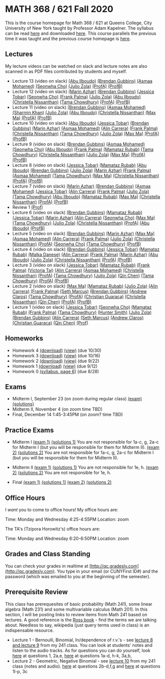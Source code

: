 # MATH 368 / 621 Fall 2020

This is the course homepage for Math 368 / 621 at Queens College, City University of New York taught by Professor Adam Kapelner. The syllabus can be read [here](https://github.com/kapelner/QC_Math_621_Fall_2020/blob/master/syllabus/syllabus.pdf) and downloaded [here](https://raw.githubusercontent.com/kapelner/QC_Math_621_Fall_2020/master/syllabus/syllabus.pdf). This course parallels the previous time it was taught and the previous course homepage is [here](https://github.com/kapelner/QC_Math_621_Fall_2017).

## Lectures

My lecture videos can be watched on slack and lecture notes are also scanned in as PDF files contributed by students and myself.

<!--
* Lecture 23 (video on slack) [(Jan Bazant)](https://github.com/kapelner/QC_Math_621_Fall_2020/blob/master/lectures/lec23bazant.pdf) [(Mike Digiorgio)](https://github.com/kapelner/QC_Math_621_Fall_2020/blob/master/lectures/lec23digiorgio.pdf) [(Prof)](https://github.com/kapelner/QC_Math_621_Fall_2020/blob/master/lectures/lec23kap.pdf)
* Lecture 22 (video on slack) [(Jan Bazant)](https://github.com/kapelner/QC_Math_621_Fall_2020/blob/master/lectures/lec22bazant.pdf) [(Mike Digiorgio)](https://github.com/kapelner/QC_Math_621_Fall_2020/blob/master/lectures/lec22digiorgio.pdf) [(Steven Grgas)](https://github.com/kapelner/QC_Math_621_Fall_2020/blob/master/lectures/lec22grgas.pdf) [(Prof)](https://github.com/kapelner/QC_Math_621_Fall_2020/blob/master/lectures/lec22kap.pdf)
* Lecture 21 (video on slack) [(Jan Bazant)](https://github.com/kapelner/QC_Math_621_Fall_2020/blob/master/lectures/lec21bazant.pdf) [(Prof)](https://github.com/kapelner/QC_Math_621_Fall_2020/blob/master/lectures/lec21kap.pdf) 
* Linear Regression Notes (not on exam) [(Jan Bazant)](https://github.com/kapelner/QC_Math_621_Fall_2020/blob/master/lectures/econometrics_bonus_bazant.pdf) [(Ruby Chang)](https://github.com/kapelner/QC_Math_621_Fall_2020/blob/master/lectures/econometrics_bonus_chang.pdf) [(Adriana Sham)](https://github.com/kapelner/QC_Math_621_Fall_2020/blob/master/lectures/econometrics_bonus_sham.pdf) [(Antonio DAlessandro)](https://github.com/kapelner/QC_Math_621_Fall_2020/blob/master/lectures/econometrics_bonus_dalessandro.pdf) [(Prof)](https://github.com/kapelner/QC_Math_621_Fall_2020/blob/master/lectures/econometrics_bonus_prof.pdf)
* Lecture 20 (video on slack) [(Jan Bazant)](https://github.com/kapelner/QC_Math_621_Fall_2020/blob/master/lectures/lec20bazant.pdf) [(Mike Digiorgio)](https://github.com/kapelner/QC_Math_621_Fall_2020/blob/master/lectures/lec20digiorgio.pdf) [(Ruby Chang)](https://github.com/kapelner/QC_Math_621_Fall_2020/blob/master/lectures/lec20chang.pdf) [(Adriana Sham)](https://github.com/kapelner/QC_Math_621_Fall_2020/blob/master/lectures/lec20sham.pdf) [(Antonio DAlessandro)](https://github.com/kapelner/QC_Math_621_Fall_2020/blob/master/lectures/lec20dalessandro.pdf) [(Prof)](https://github.com/kapelner/QC_Math_621_Fall_2020/blob/master/lectures/lec20kap.pdf)
* Lecture 19 (video on slack) [(Jan Bazant)](https://github.com/kapelner/QC_Math_621_Fall_2020/blob/master/lectures/lec19bazant.pdf) [(Adriana Sham)](https://github.com/kapelner/QC_Math_621_Fall_2020/blob/master/lectures/lec19sham.pdf) [(Mike Digiorgio)](https://github.com/kapelner/QC_Math_621_Fall_2020/blob/master/lectures/lec19digiorgio.pdf) [(Antonio DAlessandro)](https://github.com/kapelner/QC_Math_621_Fall_2020/blob/master/lectures/lec19dalessandro.pdf) [(Prof)](https://github.com/kapelner/QC_Math_621_Fall_2020/blob/master/lectures/lec19kap.pdf)
* Lecture 18 (video on slack) [(Jan Bazant)](https://github.com/kapelner/QC_Math_621_Fall_2020/blob/master/lectures/lec18bazant.pdf) [(Mike Digiorgio)](https://github.com/kapelner/QC_Math_621_Fall_2020/blob/master/lectures/lec18digiorgio.pdf) [(Hisanobu Kaji)](https://github.com/kapelner/QC_Math_621_Fall_2020/blob/master/lectures/lec18kaji.pdf) [(Prof)](https://github.com/kapelner/QC_Math_621_Fall_2020/blob/master/lectures/lec18kap.pdf)
* Lecture 17 (video on slack) [(Ruby Chang)](https://github.com/kapelner/QC_Math_621_Fall_2020/blob/master/lectures/lec17chang.pdf) [(Mike Digiorgio)](https://github.com/kapelner/QC_Math_621_Fall_2020/blob/master/lectures/lec17digiorgio.pdf) [(Jan Bazant)](https://github.com/kapelner/QC_Math_621_Fall_2020/blob/master/lectures/lec16bazant.pdf) [(Antonio DAlessandro)](https://github.com/kapelner/QC_Math_621_Fall_2020/blob/master/lectures/lec17dalessandro.pdf) [(Jan Bazant)](https://github.com/kapelner/QC_Math_621_Fall_2020/blob/master/lectures/lec17bazant.pdf) [(Hisanobu Kaji)](https://github.com/kapelner/QC_Math_621_Fall_2020/blob/master/lectures/lec17kaji.pdf) [(Prof)](https://github.com/kapelner/QC_Math_621_Fall_2020/blob/master/lectures/lec17kap.pdf)
* Lecture 16 (video on slack) [(Mike Digiorgio)](https://github.com/kapelner/QC_Math_621_Fall_2020/blob/master/lectures/lec16digiorgio.pdf) [(Jan Bazant)](https://github.com/kapelner/QC_Math_621_Fall_2020/blob/master/lectures/lec16bazant.pdf) [(Antonio DAlessandro)](https://github.com/kapelner/QC_Math_621_Fall_2020/blob/master/lectures/lec16dalessandro.pdf) [(Hisanobu Kaji)](https://github.com/kapelner/QC_Math_621_Fall_2020/blob/master/lectures/lec16kaji.pdf) [(Prof)](https://github.com/kapelner/QC_Math_621_Fall_2020/blob/master/lectures/lec16kap.pdf)
* Lecture 15 (video on slack) [(Jan Bazant)](https://github.com/kapelner/QC_Math_621_Fall_2020/blob/master/lectures/lec15bazant.pdf) [(Ruby Chang)](https://github.com/kapelner/QC_Math_621_Fall_2020/blob/master/lectures/lec15chang.pdf) [(Prof)](https://github.com/kapelner/QC_Math_621_Fall_2020/blob/master/lectures/lec15kap.pdf)
* Lecture 14 (video on slack) [(Mike Digiorgio)](https://github.com/kapelner/QC_Math_621_Fall_2020/blob/master/lectures/lec14digiorgio.pdf) [(Jan Bazant)](https://github.com/kapelner/QC_Math_621_Fall_2020/blob/master/lectures/lec14bazant.pdf) [(Ruby Chang)](https://github.com/kapelner/QC_Math_621_Fall_2020/blob/master/lectures/lec14chang.pdf) [(Cheryl Wachspress)](https://github.com/kapelner/QC_Math_621_Fall_2020/blob/master/lectures/lec14wachspress.pdf) [(Antonio DAlessandro)](https://github.com/kapelner/QC_Math_621_Fall_2020/blob/master/lectures/lec14dalessandro.pdf) [(Hisanobu Kaji)](https://github.com/kapelner/QC_Math_621_Fall_2020/blob/master/lectures/lec14kaji.pdf) [(Prof)](https://github.com/kapelner/QC_Math_621_Fall_2020/blob/master/lectures/lec14kap.pdf)  -->
* Lecture 13 (video on slack) [(Abu Ilboudo)](https://github.com/kapelner/QC_Math_621_Fall_2020/blob/master/lectures/lec13ilboudo.pdf) [(Brendan Gubbins)](https://github.com/kapelner/QC_Math_621_Fall_2020/blob/master/lectures/lec13gubbins.pdf) [(Asmaa Mohamed)](https://github.com/kapelner/QC_Math_621_Fall_2020/blob/master/lectures/lec13mohamed.pdf) [(Seonwha Cho)](https://github.com/kapelner/QC_Math_621_Fall_2020/blob/master/lectures/lec13cho.pdf) [(Julio Zola)](https://github.com/kapelner/QC_Math_621_Fall_2020/blob/master/lectures/lec13zola.pdf) [(ProfA)](https://github.com/kapelner/QC_Math_621_Fall_2020/blob/master/lectures/lec13akap.pdf) [(ProfB)](https://github.com/kapelner/QC_Math_621_Fall_2020/blob/master/lectures/lec13bkap.pdf) 
* Lecture 12 (video on slack) [(Marin Azhar)](https://github.com/kapelner/QC_Math_621_Fall_2020/blob/master/lectures/lec12azhar.pdf) [(Brendan Gubbins)](https://github.com/kapelner/QC_Math_621_Fall_2020/blob/master/lectures/lec12gubbins.pdf) [(Jessica Tobar)](https://github.com/kapelner/QC_Math_621_Fall_2020/blob/master/lectures/lec12tobar.pdf) [(Seonwha Cho)](https://github.com/kapelner/QC_Math_621_Fall_2020/blob/master/lectures/lec12cho.pdf) [(Frank Palma)](https://github.com/kapelner/QC_Math_621_Fall_2020/blob/master/lectures/lec12palma.pdf) [(Julio Zola)](https://github.com/kapelner/QC_Math_621_Fall_2020/blob/master/lectures/lec12zola.pdf) [(Abu Ilboudo)](https://github.com/kapelner/QC_Math_621_Fall_2020/blob/master/lectures/lec12ilboudo.pdf) [(Christella Nissanthan)](https://github.com/kapelner/QC_Math_621_Fall_2020/blob/master/lectures/lec12nissanthan.pdf) [(Tama Chowdhury)](https://github.com/kapelner/QC_Math_621_Fall_2020/blob/master/lectures/lec12chowdhury.pdf) [(ProfA)](https://github.com/kapelner/QC_Math_621_Fall_2020/blob/master/lectures/lec12akap.pdf) [(ProfB)](https://github.com/kapelner/QC_Math_621_Fall_2020/blob/master/lectures/lec12bkap.pdf) 
* Lecture 11 (video on slack) [(Brendan Gubbins)](https://github.com/kapelner/QC_Math_621_Fall_2020/blob/master/lectures/lec11gubbins.pdf) [(Asmaa Mohamed)](https://github.com/kapelner/QC_Math_621_Fall_2020/blob/master/lectures/lec11mohamed.pdf) [(Sharmin Khan)](https://github.com/kapelner/QC_Math_621_Fall_2020/blob/master/lectures/lec11khan.pdf) [(Julio Zola)](https://github.com/kapelner/QC_Math_621_Fall_2020/blob/master/lectures/lec11zola.pdf) [(Abu Ilboudo)](https://github.com/kapelner/QC_Math_621_Fall_2020/blob/master/lectures/lec11ilboudo.pdf) [(Christella Nissanthan)](https://github.com/kapelner/QC_Math_621_Fall_2020/blob/master/lectures/lec11nissanthan.pdf) [(Max Ma)](https://github.com/kapelner/QC_Math_621_Fall_2020/blob/master/lectures/lec11ma.pdf) [(ProfA)](https://github.com/kapelner/QC_Math_621_Fall_2020/blob/master/lectures/lec11akap.pdf) [(ProfB)](https://github.com/kapelner/QC_Math_621_Fall_2020/blob/master/lectures/lec11bkap.pdf) 
* Lecture 10 (video on slack) [(Abu Ilboudo)](https://github.com/kapelner/QC_Math_621_Fall_2020/blob/master/lectures/lec10ilboudo.pdf) [(Jessica Tobar)](https://github.com/kapelner/QC_Math_621_Fall_2020/blob/master/lectures/lec10tobar.pdf) [(Brendan Gubbins)](https://github.com/kapelner/QC_Math_621_Fall_2020/blob/master/lectures/lec10gubbins.pdf) [(Marin Azhar)](https://github.com/kapelner/QC_Math_621_Fall_2020/blob/master/lectures/lec10azhar.pdf) [(Asmaa Mohamed)](https://github.com/kapelner/QC_Math_621_Fall_2020/blob/master/lectures/lec10mohamed.pdf) [(Alin Carrera)](https://github.com/kapelner/QC_Math_621_Fall_2020/blob/master/lectures/lec10carrera.pdf) [(Frank Palma)](https://github.com/kapelner/QC_Math_621_Fall_2020/blob/master/lectures/lec10palma.pdf) [(Christella Nissanthan)](https://github.com/kapelner/QC_Math_621_Fall_2020/blob/master/lectures/lec10nissanthan.pdf) [(Tama Chowdhury)](https://github.com/kapelner/QC_Math_621_Fall_2020/blob/master/lectures/lec10chowdhury.pdf) [(Julio Zola)](https://github.com/kapelner/QC_Math_621_Fall_2020/blob/master/lectures/lec10zola.pdf) [(Max Ma)](https://github.com/kapelner/QC_Math_621_Fall_2020/blob/master/lectures/lec10ma.pdf) [(ProfA)](https://github.com/kapelner/QC_Math_621_Fall_2020/blob/master/lectures/lec10akap.pdf) [(ProfB)](https://github.com/kapelner/QC_Math_621_Fall_2020/blob/master/lectures/lec10bkap.pdf)
* Lecture 9 (video on slack) [(Brendan Gubbins)](https://github.com/kapelner/QC_Math_621_Fall_2020/blob/master/lectures/lec09gubbins.pdf) [(Asmaa Mohamed)](https://github.com/kapelner/QC_Math_621_Fall_2020/blob/master/lectures/lec09mohamed.pdf) [(Seonwha Cho)](https://github.com/kapelner/QC_Math_621_Fall_2020/blob/master/lectures/lec09cho.pdf) [(Abu Ilboudo)](https://github.com/kapelner/QC_Math_621_Fall_2020/blob/master/lectures/lec09ilboudo.pdf) [(Frank Palma)](https://github.com/kapelner/QC_Math_621_Fall_2020/blob/master/lectures/lec09palma.pdf) [(Mamataz Rubab)](https://github.com/kapelner/QC_Math_621_Fall_2020/blob/master/lectures/lec09rubab.pdf) [(Tama Chowdhury)](https://github.com/kapelner/QC_Math_621_Fall_2020/blob/master/lectures/lec09chowdhury.pdf) [(Christella Nissanthan)](https://github.com/kapelner/QC_Math_621_Fall_2020/blob/master/lectures/lec09nissanthan.pdf) [(Julio Zola)](https://github.com/kapelner/QC_Math_621_Fall_2020/blob/master/lectures/lec09zola.pdf) [(Max Ma)](https://github.com/kapelner/QC_Math_621_Fall_2020/blob/master/lectures/lec09ma.pdf) [(ProfA)](https://github.com/kapelner/QC_Math_621_Fall_2020/blob/master/lectures/lec09akap.pdf) [(ProfB)](https://github.com/kapelner/QC_Math_621_Fall_2020/blob/master/lectures/lec09bkap.pdf) 
* Lecture 8 (video on slack) [(Jessica Tobar)](https://github.com/kapelner/QC_Math_621_Fall_2020/blob/master/lectures/lec08tobar.pdf) [(Mamataz Rubab)](https://github.com/kapelner/QC_Math_621_Fall_2020/blob/master/lectures/lec08rubab.pdf) [(Abu Ilboudo)](https://github.com/kapelner/QC_Math_621_Fall_2020/blob/master/lectures/lec08ilboudo.pdf) [(Brendan Gubbins)](https://github.com/kapelner/QC_Math_621_Fall_2020/blob/master/lectures/lec08gubbins.pdf) [(Julio Zola)](https://github.com/kapelner/QC_Math_621_Fall_2020/blob/master/lectures/lec08zola.pdf) [(Marin Azhar)](https://github.com/kapelner/QC_Math_621_Fall_2020/blob/master/lectures/lec08azhar.pdf) [(Frank Palma)](https://github.com/kapelner/QC_Math_621_Fall_2020/blob/master/lectures/lec08palma.pdf) [(Asmaa Mohamed)](https://github.com/kapelner/QC_Math_621_Fall_2020/blob/master/lectures/lec08mohamed.pdf) [(Tama Chowdhury)](https://github.com/kapelner/QC_Math_621_Fall_2020/blob/master/lectures/lec08chowdhury.pdf) [(Max Ma)](https://github.com/kapelner/QC_Math_621_Fall_2020/blob/master/lectures/lec08ma.pdf) [(Christella Nissanthan)](https://github.com/kapelner/QC_Math_621_Fall_2020/blob/master/lectures/lec08nissanthan.pdf) [(ProfA)](https://github.com/kapelner/QC_Math_621_Fall_2020/blob/master/lectures/lec08akap.pdf) [(ProfB)](https://github.com/kapelner/QC_Math_621_Fall_2020/blob/master/lectures/lec08bkap.pdf) 
* Lecture 7 (video on slack) [(Marin Azhar)](https://github.com/kapelner/QC_Math_621_Fall_2020/blob/master/lectures/lec07azhar.pdf) [(Brendan Gubbins)](https://github.com/kapelner/QC_Math_621_Fall_2020/blob/master/lectures/lec07gubbins.pdf) [(Asmaa Mohamed)](https://github.com/kapelner/QC_Math_621_Fall_2020/blob/master/lectures/lec07mohamed.pdf) [(Jessica Tobar)](https://github.com/kapelner/QC_Math_621_Fall_2020/blob/master/lectures/lec07tobar.pdf) [(Alin Carrera)](https://github.com/kapelner/QC_Math_621_Fall_2020/blob/master/lectures/lec07carrera.pdf) [(Frank Palma)](https://github.com/kapelner/QC_Math_621_Fall_2020/blob/master/lectures/lec07palma.pdf) [(Julio Zola)](https://github.com/kapelner/QC_Math_621_Fall_2020/blob/master/lectures/lec07zola.pdf) [(Tama Chowdhury)](https://github.com/kapelner/QC_Math_621_Fall_2020/blob/master/lectures/lec07chowdhury.pdf) [(Abu Ilboudo)](https://github.com/kapelner/QC_Math_621_Fall_2020/blob/master/lectures/lec07ilboudo.pdf) [(Mamataz Rubab)](https://github.com/kapelner/QC_Math_621_Fall_2020/blob/master/lectures/lec07rubab.pdf) [(Max Ma)](https://github.com/kapelner/QC_Math_621_Fall_2020/blob/master/lectures/lec07ma.pdf) [(Christella Nissanthan)](https://github.com/kapelner/QC_Math_621_Fall_2020/blob/master/lectures/lec07nissanthan.pdf) [(ProfA)](https://github.com/kapelner/QC_Math_621_Fall_2020/blob/master/lectures/lec07akap.pdf) [(ProfB)](https://github.com/kapelner/QC_Math_621_Fall_2020/blob/master/lectures/lec07bkap.pdf) 
* Review 1 [(Prof)](https://github.com/kapelner/QC_Math_621_Fall_2020/blob/master/lectures/review1kap.pdf)
* Lecture 6 (video on slack) [(Brendan Gubbins)](https://github.com/kapelner/QC_Math_621_Fall_2020/blob/master/lectures/lec06gubbins.pdf) [(Mamataz Rubab)](https://github.com/kapelner/QC_Math_621_Fall_2020/blob/master/lectures/lec06rubab.pdf) [(Jessica Tobar)](https://github.com/kapelner/QC_Math_621_Fall_2020/blob/master/lectures/lec06tobar.pdf) [(Marin Azhar)](https://github.com/kapelner/QC_Math_621_Fall_2020/blob/master/lectures/lec06azhar.pdf) [(Alin Carrera)](https://github.com/kapelner/QC_Math_621_Fall_2020/blob/master/lectures/lec06carrera.pdf) [(Seonwha Cho)](https://github.com/kapelner/QC_Math_621_Fall_2020/blob/master/lectures/lec06cho.pdf) [(Max Ma)](https://github.com/kapelner/QC_Math_621_Fall_2020/blob/master/lectures/lec06ma.pdf) [(Tama Chowdhury)](https://github.com/kapelner/QC_Math_621_Fall_2020/blob/master/lectures/lec06chowdhury.pdf) [(Julio Zola)](https://github.com/kapelner/QC_Math_621_Fall_2020/blob/master/lectures/lec06zola.pdf) [(Christella Nissanthan)](https://github.com/kapelner/QC_Math_621_Fall_2020/blob/master/lectures/lec06nissanthan.pdf) [(ProfA)](https://github.com/kapelner/QC_Math_621_Fall_2020/blob/master/lectures/lec06akap.pdf) [(Abu Ilboudo)](https://github.com/kapelner/QC_Math_621_Fall_2020/blob/master/lectures/lec06ilboudo.pdf) [(ProfB)](https://github.com/kapelner/QC_Math_621_Fall_2020/blob/master/lectures/lec06bkap.pdf) 
* Lecture 5 (video on slack) [(Brendan Gubbins)](https://github.com/kapelner/QC_Math_621_Fall_2020/blob/master/lectures/lec04gubbins.pdf) [(Marin Azhar)](https://github.com/kapelner/QC_Math_621_Fall_2020/blob/master/lectures/lec05azhar.pdf) [(Max Ma)](https://github.com/kapelner/QC_Math_621_Fall_2020/blob/master/lectures/lec05ma.pdf) [(Asmaa Mohamed)](https://github.com/kapelner/QC_Math_621_Fall_2020/blob/master/lectures/lec05mohamed.pdf) [(Alin Carrera)](https://github.com/kapelner/QC_Math_621_Fall_2020/blob/master/lectures/lec05carrera.pdf) [(Frank Palma)](https://github.com/kapelner/QC_Math_621_Fall_2020/blob/master/lectures/lec05palma.pdf) [(Julio Zola)](https://github.com/kapelner/QC_Math_621_Fall_2020/blob/master/lectures/lec05zola.pdf) [(Christella Nissanthan)](https://github.com/kapelner/QC_Math_621_Fall_2020/blob/master/lectures/lec05nissanthan.pdf) [(ProfA)](https://github.com/kapelner/QC_Math_621_Fall_2020/blob/master/lectures/lec05akap.pdf) [(Seonwha Cho)](https://github.com/kapelner/QC_Math_621_Fall_2020/blob/master/lectures/lec05cho.pdf) [(Tama Chowdhury)](https://github.com/kapelner/QC_Math_621_Fall_2020/blob/master/lectures/lec05chowdhury.pdf) [(ProfB)](https://github.com/kapelner/QC_Math_621_Fall_2020/blob/master/lectures/lec05bkap.pdf)
* Lecture 4 (video on slack) [(Brendan Gubbins)](https://github.com/kapelner/QC_Math_621_Fall_2020/blob/master/lectures/lec04gubbins.pdf) [(Jessica Tobar)](https://github.com/kapelner/QC_Math_621_Fall_2020/blob/master/lectures/lec04tobar.pdf) [(Mamataz Rubab)](https://github.com/kapelner/QC_Math_621_Fall_2020/blob/master/lectures/lec04rubab.pdf) [(Malka Danese)](https://github.com/kapelner/QC_Math_621_Fall_2020/blob/master/lectures/lec04danese.pdf) [(Alin Carrera)](https://github.com/kapelner/QC_Math_621_Fall_2020/blob/master/lectures/lec04carrera.pdf) [(Frank Palma)](https://github.com/kapelner/QC_Math_621_Fall_2020/blob/master/lectures/lec04palma.pdf) [(Marin Azhar)](https://github.com/kapelner/QC_Math_621_Fall_2020/blob/master/lectures/lec04azhar.pdf) [(Abu Ilboudo)](https://github.com/kapelner/QC_Math_621_Fall_2020/blob/master/lectures/lec04ilboudo.pdf) [(Julio Zola)](https://github.com/kapelner/QC_Math_621_Fall_2020/blob/master/lectures/lec04zola.pdf) [(Christella Nissanthan)](https://github.com/kapelner/QC_Math_621_Fall_2020/blob/master/lectures/lec04nissanthan.pdf) [(ProfA)](https://github.com/kapelner/QC_Math_621_Fall_2020/blob/master/lectures/lec04akap.pdf) [(ProfB)](https://github.com/kapelner/QC_Math_621_Fall_2020/blob/master/lectures/lec04bkap.pdf)
* Lecture 3 (video on slack) [(Jessica Tobar)](https://github.com/kapelner/QC_Math_621_Fall_2020/blob/master/lectures/lec03tobar.pdf) [(Mamataz Rubab)](https://github.com/kapelner/QC_Math_621_Fall_2020/blob/master/lectures/lec03rubab.pdf) [(Frank Palma)](https://github.com/kapelner/QC_Math_621_Fall_2020/blob/master/lectures/lec03palma.pdf) [(Victoria Tai)](https://github.com/kapelner/QC_Math_621_Fall_2020/blob/master/lectures/lec03tai.pdf) [(Alin Carrera)](https://github.com/kapelner/QC_Math_621_Fall_2020/blob/master/lectures/lec03carrera.pdf) [(Asmaa Mohamed)](https://github.com/kapelner/QC_Math_621_Fall_2020/blob/master/lectures/lec03mohamed.pdf) [(Christella Nissanthan)](https://github.com/kapelner/QC_Math_621_Fall_2020/blob/master/lectures/lec03nissanthan.pdf) [(ProfA)](https://github.com/kapelner/QC_Math_621_Fall_2020/blob/master/lectures/lec03akap.pdf) [(Tama Chowdhury)](https://github.com/kapelner/QC_Math_621_Fall_2020/blob/master/lectures/lec03chowdhury.pdf) [(Julio Zola)](https://github.com/kapelner/QC_Math_621_Fall_2020/blob/master/lectures/lec03zola.pdf) [(Qin Chen)](https://github.com/kapelner/QC_Math_621_Fall_2020/blob/master/lectures/lec03chen.pdf) [(Tama Chowdhury)](https://github.com/kapelner/QC_Math_621_Fall_2020/blob/master/lectures/lec03chowdhury.pdf) [(ProfA)](https://github.com/kapelner/QC_Math_621_Fall_2020/blob/master/lectures/lec03akap.pdf) [(ProfB)](https://github.com/kapelner/QC_Math_621_Fall_2020/blob/master/lectures/lec03bkap.pdf)
* Lecture 2 (video on slack) [(Max Ma)](https://github.com/kapelner/QC_Math_621_Fall_2020/blob/master/lectures/lec02ma.pdf) [(Mamataz Rubab)](https://github.com/kapelner/QC_Math_621_Fall_2020/blob/master/lectures/lec02rubab.pdf) [(Julio Zola)](https://github.com/kapelner/QC_Math_621_Fall_2020/blob/master/lectures/lec02zola.pdf) [(Alin Carrera)](https://github.com/kapelner/QC_Math_621_Fall_2020/blob/master/lectures/lec02carrera.pdf) [(Frank Palma)](https://github.com/kapelner/QC_Math_621_Fall_2020/blob/master/lectures/lec02palma.pdf) [(Seth Marcus)](https://github.com/kapelner/QC_Math_621_Fall_2020/blob/master/lectures/lec02marcus.pdf) [(Brendan Gubbins)](https://github.com/kapelner/QC_Math_621_Fall_2020/blob/master/lectures/lec02gubbins.pdf) [(Andrew Claros)](https://github.com/kapelner/QC_Math_621_Fall_2020/blob/master/lectures/lec02claros.pdf) [(Tama Chowdhury)](https://github.com/kapelner/QC_Math_621_Fall_2020/blob/master/lectures/lec02chowdhury.pdf) [(ProfA)](https://github.com/kapelner/QC_Math_621_Fall_2020/blob/master/lectures/lec02akap.pdf) [(Christian Guaraca)](https://github.com/kapelner/QC_Math_621_Fall_2020/blob/master/lectures/lec02guaraca.pdf) [(Christella Nissanthan)](https://github.com/kapelner/QC_Math_621_Fall_2020/blob/master/lectures/lec02nissanthan.pdf) [(Qin Chen)](https://github.com/kapelner/QC_Math_621_Fall_2020/blob/master/lectures/lec02chen.pdf) [(ProfA)](https://github.com/kapelner/QC_Math_621_Fall_2020/blob/master/lectures/lec02akap.pdf) [(ProfB)](https://github.com/kapelner/QC_Math_621_Fall_2020/blob/master/lectures/lec02bkap.pdf)
* Lecture 1 (video on slack) [(Jessica Tobar)](https://github.com/kapelner/QC_Math_621_Fall_2020/blob/master/lectures/lec01tobar.pdf) [(Seonwha Cho)](https://github.com/kapelner/QC_Math_621_Fall_2020/blob/master/lectures/lec01cho.pdf) [(Mamataz Rubab)](https://github.com/kapelner/QC_Math_621_Fall_2020/blob/master/lectures/lec01rubab.pdf) [(Frank Palma)](https://github.com/kapelner/QC_Math_621_Fall_2020/blob/master/lectures/lec01palma.pdf) [(Tama Chowdhury)](https://github.com/kapelner/QC_Math_621_Fall_2020/blob/master/lectures/lec01chowdhury.pdf) [(Hunter Smith)](https://github.com/kapelner/QC_Math_621_Fall_2020/blob/master/lectures/lec01smith.pdf) [(Julio Zola)](https://github.com/kapelner/QC_Math_621_Fall_2020/blob/master/lectures/lec01zola.pdf) [(Brendan Gubbins)](https://github.com/kapelner/QC_Math_621_Fall_2020/blob/master/lectures/lec01gubbins.pdf) [(Alin Carrera)](https://github.com/kapelner/QC_Math_621_Fall_2020/blob/master/lectures/lec01carrera.pdf) [(Seth Marcus)](https://github.com/kapelner/QC_Math_621_Fall_2020/blob/master/lectures/lec01marcus.pdf) [(Andrew Claros)](https://github.com/kapelner/QC_Math_621_Fall_2020/blob/master/lectures/lec01claros.pdf) [(Christian Guaraca)](https://github.com/kapelner/QC_Math_621_Fall_2020/blob/master/lectures/lec01guaraca.pdf) [(Qin Chen)](https://github.com/kapelner/QC_Math_621_Fall_2020/blob/master/lectures/lec01chen.pdf) [(Prof)](https://github.com/kapelner/QC_Math_621_Fall_2020/blob/master/lectures/lec01kap.pdf)


## Homeworks

<!--
* Homework 9 [(download)](https://github.com/kapelner/QC_Math_621_Fall_2020/blob/master/homeworks/hw09/hw09.pdf?raw=true) [(view)](https://github.com/kapelner/QC_Math_621_Fall_2020/blob/master/homeworks/hw09/hw09.pdf) (due 12/12)
* Homework 8 [(download)](https://github.com/kapelner/QC_Math_621_Fall_2020/blob/master/homeworks/hw08/hw08.pdf?raw=true) [(view)](https://github.com/kapelner/QC_Math_621_Fall_2020/blob/master/homeworks/hw08/hw08.pdf) (due 12/2)
* Homework 7 [(download)](https://github.com/kapelner/QC_Math_621_Fall_2020/blob/master/homeworks/hw07/hw07.pdf?raw=true) [(view)](https://github.com/kapelner/QC_Math_621_Fall_2020/blob/master/homeworks/hw07/hw07.pdf) (due 12/12)
* Homework 6 [(download)](https://github.com/kapelner/QC_Math_621_Fall_2020/blob/master/homeworks/hw06/hw06.pdf?raw=true) [(view)](https://github.com/kapelner/QC_Math_621_Fall_2020/blob/master/homeworks/hw06/hw06.pdf) (due 12/2)
* Homework 5 [(download)](https://github.com/kapelner/QC_Math_621_Fall_2020/blob/master/homeworks/hw05/hw05.pdf?raw=true) [(view)](https://github.com/kapelner/QC_Math_621_Fall_2020/blob/master/homeworks/hw05/hw05.pdf) (due 11/18)-->
* Homework 4 [(download)](https://github.com/kapelner/QC_Math_621_Fall_2020/blob/master/homeworks/hw04/hw04.pdf?raw=true) [(view)](https://github.com/kapelner/QC_Math_621_Fall_2020/blob/master/homeworks/hw04/hw04.pdf) (due 10/30)
* Homework 3 [(download)](https://github.com/kapelner/QC_Math_621_Fall_2020/blob/master/homeworks/hw03/hw03.pdf?raw=true) [(view)](https://github.com/kapelner/QC_Math_621_Fall_2020/blob/master/homeworks/hw03/hw03.pdf) (due 10/16)
* Homework 2 [(download)](https://github.com/kapelner/QC_Math_621_Fall_2020/blob/master/homeworks/hw02/hw02.pdf?raw=true) [(view)](https://github.com/kapelner/QC_Math_621_Fall_2020/blob/master/homeworks/hw02/hw02.pdf) (due 9/22)
* Homework 1 [(download)](https://github.com/kapelner/QC_Math_621_Fall_2020/blob/master/homeworks/hw01/hw01.pdf?raw=true) [(view)](https://github.com/kapelner/QC_Math_621_Fall_2020/blob/master/homeworks/hw01/hw01.pdf) (due 9/12)
* Homework 0 [(syllabus, page 6)](https://github.com/kapelner/QC_Math_621_Fall_2020/blob/master/syllabus/syllabus.pdf?raw=true) (due 8/28)


## Exams

* Midterm I, September 23 (on zoom during regular class) [(exam)](https://github.com/kapelner/QC_Math_621_Fall_2020/blob/master/exams/midterm1/midterm1.pdf) [(solutions)](https://github.com/kapelner/QC_Math_621_Fall_2020/blob/master/exams/midterm1/midterm1_solutions.pdf) 
* Midterm II, November 4 (on zoom time TBD) 
* Final, December 14 1:45-3:45PM (on zoom? time TBD)

## Practice Exams

* Midterm I [(exam 1)](https://github.com/kapelner/QC_Math_621_Fall_2017/blob/master/exams/midterm1/midterm1.pdf) [(solutions 1)](https://github.com/kapelner/QC_Math_621_Fall_2017/blob/master/exams/midterm1/midterm1_solutions.pdf) You are not responsible for 1a-c, g, 2a-c for Midterm I (but you will be responsible for them for Midterm II). [(exam 2)](https://github.com/kapelner/QC_Math_621_Fall_2019/blob/master/exams/midterm1/midterm1.pdf) [(solutions 2)](https://github.com/kapelner/QC_Math_621_Fall_2019/blob/master/exams/midterm1/midterm1_solutions.pdf) You are not responsible for 1a-c, g, 2a-c for Midterm I (but you will be responsible for them for Midterm II).

* Midterm II [(exam 1)](https://github.com/kapelner/QC_Math_621_Fall_2017/blob/master/exams/midterm2/midterm2.pdf) [(solutions 1)](https://github.com/kapelner/QC_Math_621_Fall_2017/blob/master/exams/midterm2/midterm2_solutions.pdf) You are not responsible for 1e, h. [(exam 2)](https://github.com/kapelner/QC_Math_621_Fall_2019/blob/master/exams/midterm2/midterm2.pdf) [(solutions 2)](https://github.com/kapelner/QC_Math_621_Fall_2019/blob/master/exams/midterm2/midterm2_solutions.pdf) You are not responsible for 1e, h.

* Final [(exam 1)](https://github.com/kapelner/QC_Math_621_Fall_2017/blob/master/exams/final/final.pdf) [(solutions 1)](https://github.com/kapelner/QC_Math_621_Fall_2017/blob/master/exams/final/final_solutions.pdf) [(exam 2)](https://github.com/kapelner/QC_Math_621_Fall_2019/blob/master/exams/final/final.pdf) [(solutions 2)](https://github.com/kapelner/QC_Math_621_Fall_2019/blob/master/exams/final/final_solutions.pdf)

## Office Hours

I *want* you to come to office hours! My office hours are:

Time: Monday and Wednesday 4:25-4:55PM
Location: zoom

The TA's (Tzipora Horowitz's) office hours are:

Time: Monday and Wednesday 6:20-6:50PM
Location: zoom

## Grades and Class Standing

You can check your grades in realtime at [http://qc.gradesly.com](http://qc.gradesly.com). You type in your email (or CUNYFirst ID#) and the password (which was emailed to you at the beginning of the semester).



## Prerequisite Review

This class has prerequesites of basic probability (Math 241), some linear algebra (Math 231) and some multivariable calculus (Math 201). In this section, I will be posting links to review items from Math 241 based on lectures. A good reference is the [Ross book](https://www.amazon.com/First-Course-Probability-6th/dp/0130338516/ref=sr_1_6?ie=UTF8&qid=1504062810&sr=8-6&keywords=probability+ross) - find the terms we are talking about. Needless to say, wikipedia (just query terms used in class) is an indispensable resource.

* Lecture 1 - Bernoulli, Binomial, In/dependence of r.v.'s - see [lecture 8 and lecture 9](https://github.com/kapelner/QC_Math_241_Fall_2016) from my 241 class. You can look at students' notes and listen to the audio tracks. As for questions you can do yourself, look [here](https://github.com/kapelner/QC_Math_241_Fall_2016/blob/master/exams/midterm2/midterm2_solutions.pdf) at questions 1, 2a,e, [here](https://github.com/kapelner/QC_Math_241_Fall_2015/blob/master/exams/midterm2/midterm2_solutions.pdf) at questions 1a-d, h-k, 3a,b, 
* Lecture 2 - Geometric, Negative Binomial - see [lecture 10](https://github.com/kapelner/QC_Math_241_Fall_2016) from my 241 class (notes and audio). [here](https://github.com/kapelner/QC_Math_241_Fall_2016/blob/master/exams/midterm2/midterm2_solutions.pdf) at questions 2b-d,f,g and [here](https://github.com/kapelner/QC_Math_241_Fall_2015/blob/master/exams/midterm2/midterm2_solutions.pdf) at questions 1l-p, 3c<!---->


<!--
ffmpeg -i zoom_0.mp4 -filter:v scale=1920:-1 -c:a copy 369_lec02.mp4
-->